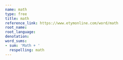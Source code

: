 ```yaml
---
name: math
type: free
title: math
reference_link: https://www.etymonline.com/word/math
root_name: 
root_language: 
denotation: 
word_sums:
- sum: 'Math + '
  respelling: math
---
```

